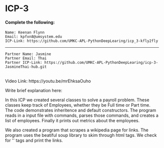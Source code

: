 # ICP-3

#### Complete the following:
```
Name: Keenan Flynn
Email: kpfxn8@umsystem.edu
ICP-Link: https://github.com/UMKC-APL-PythonDeepLearing/icp_3-kfly2fly
```
---
```
Partner Name: Jasmine
Partner Email: Thai
Partner ICP-Link: https://github.com/UMKC-APL-PythonDeepLearing/icp-3-JasmineThai-hub.git
```
<br/>
Video Link: https://youtu.be/mrEhksaOuho
 
Write brief explanation here:

In this ICP we created several classes to solve a payroll problem. These classes keep track of Employees, whether they be Full time or Part time.
The code demonstrates inheritence and default constructors. The program reads in a input file with commands, parses those commands, and creates a list
of employees. Finally it prints out metrics about the employees.

We also created a program that scrapes a wikipedia page for links. The program uses the beatiful soup library to skim through html tags. We check
for '<a>' tags and print the links.

